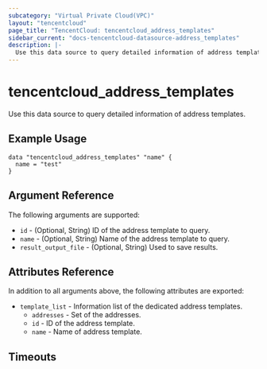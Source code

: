 ```yaml
---
subcategory: "Virtual Private Cloud(VPC)"
layout: "tencentcloud"
page_title: "TencentCloud: tencentcloud_address_templates"
sidebar_current: "docs-tencentcloud-datasource-address_templates"
description: |-
  Use this data source to query detailed information of address templates.
---
```


# tencentcloud_address_templates

Use this data source to query detailed information of address templates.

## Example Usage

```hcl
data "tencentcloud_address_templates" "name" {
  name = "test"
}
```

## Argument Reference

The following arguments are supported:

* `id` - (Optional, String) ID of the address template to query.
* `name` - (Optional, String) Name of the address template to query.
* `result_output_file` - (Optional, String) Used to save results.

## Attributes Reference

In addition to all arguments above, the following attributes are exported:

* `template_list` - Information list of the dedicated address templates.
  * `addresses` - Set of the addresses.
  * `id` - ID of the address template.
  * `name` - Name of address template.


## Timeouts

<no value>


